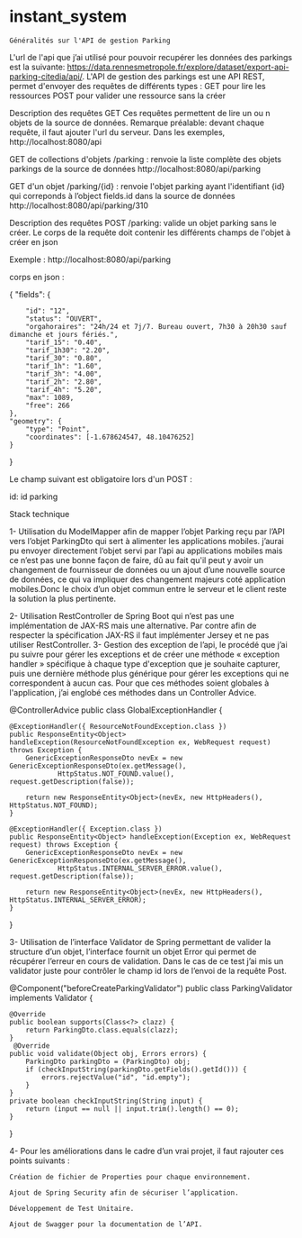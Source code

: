 # instant_system
	Généralités sur l'API de gestion Parking
L'url de l'api que j’ai utilisé pour pouvoir recupérer les données des parkings est la suivante:  https://data.rennesmetropole.fr/explore/dataset/export-api-parking-citedia/api/. 
L'API de gestion des parkings est une API REST, permet d'envoyer des requêtes de différents types :
	GET pour lire les ressources
	POST pour valider une ressource sans la créer
	
Description des requêtes GET
Ces requêtes permettent de lire un ou n objets de la source de données.
    Remarque préalable:
	devant chaque requête, il faut ajouter l'url du serveur. Dans les exemples, http://localhost:8080/api
	
GET de collections d'objets
/parking : renvoie la liste complète des objets parkings de la source de données http://localhost:8080/api/parking

GET d'un objet
/parking/{id} : renvoie l'objet parking ayant l'identifiant {id} qui correponds à l’object fields.id dans la source de données
http://localhost:8080/api/parking/310

Description des requêtes POST
/parking: valide un objet parking sans le créer. Le corps de la requête doit contenir les différents champs de l'objet à créer en json

Exemple :
http://localhost:8080/api/parking

corps en json :

{
"fields": {

		"id": "12",
		"status": "OUVERT",
		"orgahoraires": "24h/24 et 7j/7. Bureau ouvert, 7h30 à 20h30 sauf dimanche et jours fériés.",
		"tarif_15": "0.40",
		"tarif_1h30": "2.20",
		"tarif_30": "0.80",
		"tarif_1h": "1.60",
		"tarif_3h": "4.00",
		"tarif_2h": "2.80",
		"tarif_4h": "5.20",
		"max": 1089,
		"free": 266
	},
	"geometry": {
		"type": "Point",
		"coordinates": [-1.678624547, 48.10476252]
	}
}

Le champ suivant est obligatoire lors d'un POST :

id: id parking
 

Stack technique

1- Utilisation du ModelMapper afin de mapper l’objet Parking reçu par l’API vers l’objet ParkingDto qui sert à alimenter les applications mobiles.
j’aurai pu envoyer directement l’objet servi par l’api au applications mobiles mais ce n’est pas une bonne façon de faire, dû au fait qu'il peut y avoir un changement de fournisseur de données ou un ajout d’une nouvelle source de données, ce qui va impliquer des changement majeurs coté application mobiles.Donc le choix d’un objet commun entre le serveur et le client reste la solution la plus pertinente.

2- Utilisation RestController de Spring Boot qui n’est pas une implémentation de JAX-RS mais une alternative. Par contre afin de respecter la spécification JAX-RS il faut implémenter Jersey et ne pas utiliser RestController.
3- Gestion des exception de l’api, le procédé que j’ai pu suivre pour gérer les exceptions et de créer une méthode « exception handler » spécifique à chaque type d'exception que je souhaite capturer, puis une dernière méthode plus générique pour gérer les exceptions qui ne correspondent à aucun cas. Pour que ces méthodes soient globales à l'application, j’ai englobé ces méthodes dans un Controller Advice.

@ControllerAdvice
public class GlobalExceptionHandler {
	
	@ExceptionHandler({ ResourceNotFoundException.class })
	public ResponseEntity<Object> handleException(ResourceNotFoundException ex, WebRequest request) throws Exception {
		GenericExceptionResponseDto nevEx = new GenericExceptionResponseDto(ex.getMessage(),
				HttpStatus.NOT_FOUND.value(), request.getDescription(false));

		return new ResponseEntity<Object>(nevEx, new HttpHeaders(), HttpStatus.NOT_FOUND);
	}

	@ExceptionHandler({ Exception.class })
	public ResponseEntity<Object> handleException(Exception ex, WebRequest request) throws Exception {
		GenericExceptionResponseDto nevEx = new GenericExceptionResponseDto(ex.getMessage(),
				HttpStatus.INTERNAL_SERVER_ERROR.value(), request.getDescription(false));

		return new ResponseEntity<Object>(nevEx, new HttpHeaders(), HttpStatus.INTERNAL_SERVER_ERROR);
	}
}

3- Utilisation de l’interface Validator de Spring permettant de valider la structure d’un objet, l’interface fournit un objet Error qui permet de récupérer l’erreur en cours de validation. Dans le cas de ce test j’ai mis un validator juste pour contrôler le champ id lors de l’envoi de la requête Post.


@Component("beforeCreateParkingValidator")
public class ParkingValidator implements Validator {

    @Override
    public boolean supports(Class<?> clazz) {
        return ParkingDto.class.equals(clazz);
    }
     @Override
    public void validate(Object obj, Errors errors) {
    	ParkingDto parkingDto = (ParkingDto) obj;
        if (checkInputString(parkingDto.getFields().getId())) {
            errors.rejectValue("id", "id.empty");
        }
    }
    private boolean checkInputString(String input) {
        return (input == null || input.trim().length() == 0);
    }
    
}
 
4- Pour les améliorations dans le cadre d’un vrai projet, il faut rajouter ces points suivants :

	Création de fichier de Properties pour chaque environnement.
	
	Ajout de Spring Security afin de sécuriser l’application.
	
	Développement de Test Unitaire.
	
	Ajout de Swagger pour la documentation de l’API.
 
